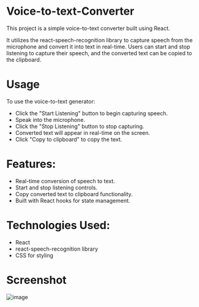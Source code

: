 # Voice-to-text-Converter
This project is a simple voice-to-text converter built using React. 

It utilizes the react-speech-recognition library to capture speech from the microphone and convert it into text in real-time. Users can start and stop listening to capture their speech, and the converted text can be copied to the clipboard.


# Usage

To use the voice-to-text generator:

- Click the "Start Listening" button to begin capturing speech.
- Speak into the microphone.
- Click the "Stop Listening" button to stop capturing.
- Converted text will appear in real-time on the screen.
- Click "Copy to clipboard" to copy the text.
  
# Features:
- Real-time conversion of speech to text.
- Start and stop listening controls.
- Copy converted text to clipboard functionality.
- Built with React hooks for state management.

# Technologies Used:
- React
- react-speech-recognition library
- CSS for styling

# Screenshot
![image](https://github.com/Archi0612/Voice-to-text-Converter/assets/110686165/728d064f-05e3-4d31-ad02-45f49403634d)

